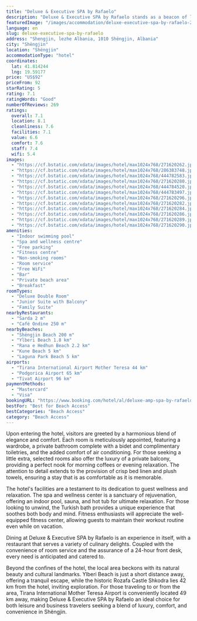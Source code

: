 ```yaml
---
title: "Deluxe & Executive SPA by Rafaelo"
description: "Deluxe & Executive SPA by Rafaelo stands as a beacon of luxury in Shëngjin, merely a stone's throw away from the pristine shores of Shëngjin Beach."
featuredImage: "/images/accommodation/deluxe-executive-spa-by-rafaelo-271620262.jpg"
language: en
slug: deluxe-executive-spa-by-rafaelo
address: "Shengjin, lezhe Albania, 1010 Shëngjin, Albania"
city: "Shëngjin"
location: "Shëngjin"
accommodationType: "hotel"
coordinates:
  lat: 41.814244
  lng: 19.59177
price: "US$92"
priceFrom: 92
starRating: 5
rating: 7.1
ratingWords: "Good"
numberOfReviews: 269
ratings:
  overall: 7.1
  location: 8.1
  cleanliness: 7.6
  facilities: 7.1
  value: 6.6
  comfort: 7.6
  staff: 7.4
  wifi: 5.4
images:
  - "https://cf.bstatic.com/xdata/images/hotel/max1024x768/271620262.jpg?k=89e0061a818efd68c57791d537d3cb84ffbbaf1499bd524f8ec3e80431a17534&o=&hp=1"
  - "https://cf.bstatic.com/xdata/images/hotel/max1024x768/286383748.jpg?k=415d07ddb4d3c70832f9d892c4b40c80be169ce7d41c7de101c9f2c385b5473d&o=&hp=1"
  - "https://cf.bstatic.com/xdata/images/hotel/max1024x768/444782583.jpg?k=ce8968f0f254a34f9b67faf7ee92397c19664a96468aa159d9169ba7c8ac57da&o=&hp=1"
  - "https://cf.bstatic.com/xdata/images/hotel/max1024x768/271620280.jpg?k=126d82dd65bcddf4efaad9c2c5dab45a556003380f0162f4513b898e175c05db&o=&hp=1"
  - "https://cf.bstatic.com/xdata/images/hotel/max1024x768/444784520.jpg?k=1ee9fa76e2f9d43f4883c62e5f05819605ff762570eb2397344638594d32d1e1&o=&hp=1"
  - "https://cf.bstatic.com/xdata/images/hotel/max1024x768/444783497.jpg?k=a886f548847149f731dca73975e82692d82e6c5eb249d07af3a6e5024a68bc1b&o=&hp=1"
  - "https://cf.bstatic.com/xdata/images/hotel/max1024x768/271620296.jpg?k=37caf337e3b048c66047dbc826b1ae953b4caae06c209a9ef856153221a599d9&o=&hp=1"
  - "https://cf.bstatic.com/xdata/images/hotel/max1024x768/271620282.jpg?k=54674466c62fa141e5e5fe391423cae4454e43ef65794141e0ce379a5954ee58&o=&hp=1"
  - "https://cf.bstatic.com/xdata/images/hotel/max1024x768/271620284.jpg?k=8d6ee7c409c1b9907bb4956f6f415256648afd1101dd6b833ac94095de69fb8e&o=&hp=1"
  - "https://cf.bstatic.com/xdata/images/hotel/max1024x768/271620286.jpg?k=4a60184e963430921d890791ed75995559e48e440565a7b3591af7b3d210f1c2&o=&hp=1"
  - "https://cf.bstatic.com/xdata/images/hotel/max1024x768/271620289.jpg?k=22049388c652e3280213b86002b303338a939b441aa10dda03548fd7856b6c14&o=&hp=1"
  - "https://cf.bstatic.com/xdata/images/hotel/max1024x768/271620290.jpg?k=07c964a26d6b0a76fec31613dada1a025cd056831098a29c377a45ec4b2d7a07&o=&hp=1"
amenities:
  - "Indoor swimming pool"
  - "Spa and wellness centre"
  - "Free parking"
  - "Fitness centre"
  - "Non-smoking rooms"
  - "Room service"
  - "Free WiFi"
  - "Bar"
  - "Private beach area"
  - "Breakfast"
roomTypes:
  - "Deluxe Double Room"
  - "Junior Suite with Balcony"
  - "Family Suite"
nearbyRestaurants:
  - "Sarda 2 m"
  - "Café Ondine 250 m"
nearbyBeaches:
  - "Shëngjin Beach 200 m"
  - "Ylberi Beach 1.8 km"
  - "Rana e Hedhun Beach 2.2 km"
  - "Kune Beach 5 km"
  - "Laguna Park Beach 5 km"
airports:
  - "Tirana International Airport Mother Teresa 44 km"
  - "Podgorica Airport 65 km"
  - "Tivat Airport 96 km"
paymentMethods:
  - "Mastercard"
  - "Visa"
bookingURL: "https://www.booking.com/hotel/al/deluxe-amp-spa-by-rafaelo.en-gb.html?aid=8035640"
bestFor: "Best for Beach Access"
bestCategories: "Beach Access"
category: "Beach Access"
---
```


Upon entering the hotel, visitors are greeted by a harmonious blend of elegance and comfort. Each room is meticulously appointed, featuring a wardrobe, a private bathroom complete with a bidet and complimentary toiletries, and the added comfort of air conditioning. For those seeking a little extra, selected rooms also offer the luxury of a private balcony, providing a perfect nook for morning coffees or evening relaxation. The attention to detail extends to the provision of crisp bed linen and plush towels, ensuring a stay that is as comfortable as it is memorable.

The hotel's facilities are a testament to its dedication to guest wellness and relaxation. The spa and wellness center is a sanctuary of rejuvenation, offering an indoor pool, sauna, and hot tub for ultimate relaxation. For those looking to unwind, the Turkish bath provides a unique experience that soothes both body and mind. Fitness enthusiasts will appreciate the well-equipped fitness center, allowing guests to maintain their workout routine even while on vacation.

Dining at Deluxe & Executive SPA by Rafaelo is an experience in itself, with a restaurant that serves a variety of culinary delights. Coupled with the convenience of room service and the assurance of a 24-hour front desk, every need is anticipated and catered to.

Beyond the confines of the hotel, the local area beckons with its natural beauty and cultural landmarks. Ylberi Beach is just a short distance away, offering a tranquil escape, while the historic Rozafa Castle Shkodra lies 42 km from the hotel, inviting exploration. For those traveling to or from the area, Tirana International Mother Teresa Airport is conveniently located 49 km away, making Deluxe & Executive SPA by Rafaelo an ideal choice for both leisure and business travelers seeking a blend of luxury, comfort, and convenience in Shëngjin.